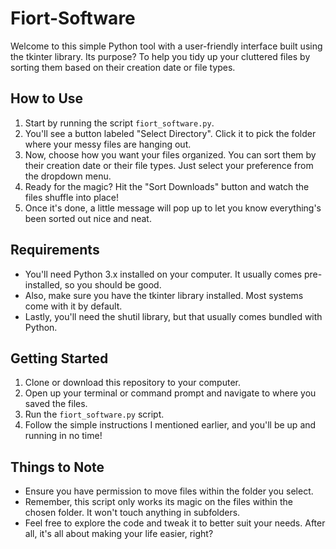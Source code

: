 # Fiort-Software

Welcome to this simple Python tool with a user-friendly interface built using the tkinter library. Its purpose? To help you tidy up your cluttered files by sorting them based on their creation date or file types.

## How to Use

1. Start by running the script `fiort_software.py`.
2. You'll see a button labeled "Select Directory". Click it to pick the folder where your messy files are hanging out.
3. Now, choose how you want your files organized. You can sort them by their creation date or their file types. Just select your preference from the dropdown menu.
4. Ready for the magic? Hit the "Sort Downloads" button and watch the files shuffle into place!
5. Once it's done, a little message will pop up to let you know everything's been sorted out nice and neat.

## Requirements

- You'll need Python 3.x installed on your computer. It usually comes pre-installed, so you should be good.
- Also, make sure you have the tkinter library installed. Most systems come with it by default.
- Lastly, you'll need the shutil library, but that usually comes bundled with Python.

## Getting Started

1. Clone or download this repository to your computer.
2. Open up your terminal or command prompt and navigate to where you saved the files.
3. Run the `fiort_software.py` script.
4. Follow the simple instructions I mentioned earlier, and you'll be up and running in no time!

## Things to Note

- Ensure you have permission to move files within the folder you select.
- Remember, this script only works its magic on the files within the chosen folder. It won't touch anything in subfolders.
- Feel free to explore the code and tweak it to better suit your needs. After all, it's all about making your life easier, right?
